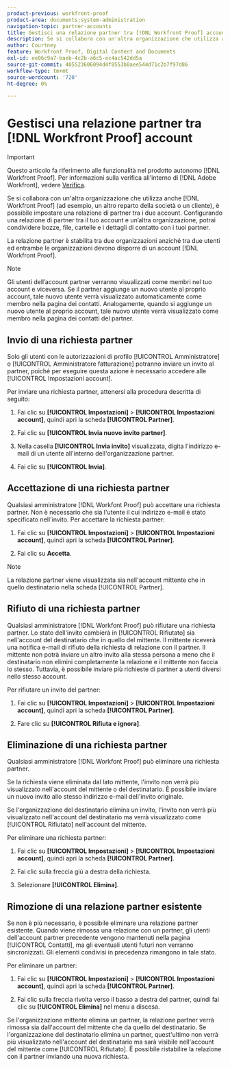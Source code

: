 ```yaml
---
product-previous: workfront-proof
product-area: documents;system-administration
navigation-topic: partner-accounts
title: Gestisci una relazione partner tra [!DNL Workfront Proof] account
description: Se si collabora con un'altra organizzazione che utilizza anche un  [!DNL Workfront Proof]  (ad esempio, un altro reparto della società o un cliente), è possibile impostare una relazione partner tra i due account. Configurando una relazione di partner tra il tuo account e un’altra organizzazione, potrai condividere bozze, file, cartelle e i dettagli di contatto con i tuoi partner.
author: Courtney
feature: Workfront Proof, Digital Content and Documents
exl-id: ee06c9a7-baeb-4c2b-a6c5-ec4ac542dd5a
source-git-commit: 405523606094d4f8553b0aee544d71c2b7f97d86
workflow-type: tm+mt
source-wordcount: '720'
ht-degree: 0%

---
```


# Gestisci una relazione partner tra [!DNL Workfront Proof] account

>[!IMPORTANT]
>
>Questo articolo fa riferimento alle funzionalità nel prodotto autonomo [!DNL Workfront Proof]. Per informazioni sulla verifica all&#39;interno di [!DNL Adobe Workfront], vedere [Verifica](../../../review-and-approve-work/proofing/proofing.md).

Se si collabora con un&#39;altra organizzazione che utilizza anche [!DNL Workfront Proof] (ad esempio, un altro reparto della società o un cliente), è possibile impostare una relazione di partner tra i due account. Configurando una relazione di partner tra il tuo account e un’altra organizzazione, potrai condividere bozze, file, cartelle e i dettagli di contatto con i tuoi partner.

La relazione partner è stabilita tra due organizzazioni anziché tra due utenti ed entrambe le organizzazioni devono disporre di un account [!DNL Workfront Proof].

>[!NOTE]
>
>Gli utenti dell’account partner verranno visualizzati come membri nel tuo account e viceversa. Se il partner aggiunge un nuovo utente al proprio account, tale nuovo utente verrà visualizzato automaticamente come membro nella pagina dei contatti. Analogamente, quando si aggiunge un nuovo utente al proprio account, tale nuovo utente verrà visualizzato come membro nella pagina dei contatti del partner.

## Invio di una richiesta partner

Solo gli utenti con le autorizzazioni di profilo [!UICONTROL Amministratore] o [!UICONTROL Amministratore fatturazione] potranno inviare un invito al partner, poiché per eseguire questa azione è necessario accedere alle [!UICONTROL Impostazioni account].

Per inviare una richiesta partner, attenersi alla procedura descritta di seguito:

1. Fai clic su **[!UICONTROL Impostazioni]** > **[!UICONTROL Impostazioni account]**, quindi apri la scheda **[!UICONTROL Partner]**.

1. Fai clic su **[!UICONTROL Invia nuovo invito partner]**.
1. Nella casella **[!UICONTROL Invia invito]** visualizzata, digita l&#39;indirizzo e-mail di un utente all&#39;interno dell&#39;organizzazione partner.
1. Fai clic su **[!UICONTROL Invia]**.

## Accettazione di una richiesta partner

Qualsiasi amministratore [!DNL Workfont Proof] può accettare una richiesta partner. Non è necessario che sia l&#39;utente il cui indirizzo e-mail è stato specificato nell&#39;invito. Per accettare la richiesta partner:

1. Fai clic su **[!UICONTROL Impostazioni]** > **[!UICONTROL Impostazioni account]**, quindi apri la scheda **[!UICONTROL Partner]**.

1. Fai clic su **Accetta**.**&#x200B;**

>[!NOTE]
>
>La relazione partner viene visualizzata sia nell&#39;account mittente che in quello destinatario nella scheda [!UICONTROL Partner].

## Rifiuto di una richiesta partner

Qualsiasi amministratore [!DNL Workfont Proof] può rifiutare una richiesta partner. Lo stato dell&#39;invito cambierà in [!UICONTROL Rifiutato] sia nell&#39;account del destinatario che in quello del mittente. Il mittente riceverà una notifica e-mail di rifiuto della richiesta di relazione con il partner. Il mittente non potrà inviare un altro invito alla stessa persona a meno che il destinatario non elimini completamente la relazione e il mittente non faccia lo stesso. Tuttavia, è possibile inviare più richieste di partner a utenti diversi nello stesso account.

Per rifiutare un invito del partner:

1. Fai clic su **[!UICONTROL Impostazioni]** > **[!UICONTROL Impostazioni account]**, quindi apri la scheda **[!UICONTROL Partner]**.

1. Fare clic su **[!UICONTROL Rifiuta e ignora]**.

## Eliminazione di una richiesta partner

Qualsiasi amministratore [!DNL Workfont Proof] può eliminare una richiesta partner.

Se la richiesta viene eliminata dal lato mittente, l&#39;invito non verrà più visualizzato nell&#39;account del mittente o del destinatario. È possibile inviare un nuovo invito allo stesso indirizzo e-mail dell&#39;invito originale.

Se l&#39;organizzazione del destinatario elimina un invito, l&#39;invito non verrà più visualizzato nell&#39;account del destinatario ma verrà visualizzato come [!UICONTROL Rifiutato] nell&#39;account del mittente.

Per eliminare una richiesta partner:

1. Fai clic su **[!UICONTROL Impostazioni]** > **[!UICONTROL Impostazioni account]**, quindi apri la scheda **[!UICONTROL Partner]**.

1. Fai clic sulla freccia giù a destra della richiesta.
1. Selezionare **[!UICONTROL Elimina]**.

## Rimozione di una relazione partner esistente

Se non è più necessario, è possibile eliminare una relazione partner esistente. Quando viene rimossa una relazione con un partner, gli utenti dell&#39;account partner precedente vengono mantenuti nella pagina [!UICONTROL Contatti], ma gli eventuali utenti futuri non verranno sincronizzati. Gli elementi condivisi in precedenza rimangono in tale stato.

Per eliminare un partner:

1. Fai clic su **[!UICONTROL Impostazioni]** > **[!UICONTROL Impostazioni account]**, quindi apri la scheda **[!UICONTROL Partner]**.

1. Fai clic sulla freccia rivolta verso il basso a destra del partner, quindi fai clic su **[!UICONTROL Elimina]** nel menu a discesa.

Se l&#39;organizzazione mittente elimina un partner, la relazione partner verrà rimossa sia dall&#39;account del mittente che da quello del destinatario. Se l&#39;organizzazione del destinatario elimina un partner, quest&#39;ultimo non verrà più visualizzato nell&#39;account del destinatario ma sarà visibile nell&#39;account del mittente come [!UICONTROL Rifiutato]. È possibile ristabilire la relazione con il partner inviando una nuova richiesta.

